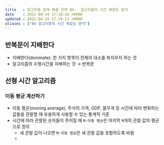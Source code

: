 ```yaml
---
title   : 알고리즘 문제 해결 전략 04 - 알고리즘의 시간 복잡도 분석
date    : 2021-04-24 17:18:34 +0900
updated : 2021-04-24 17:19:13 +0900
aliases : ["04 알고리즘의 시간 복잡도 분석"]
---
```


## 반복문이 지배한다
- 지배한다(dominate): 한 가지 항목이 전체의 대소를 좌지우지 하는 것  
- 알고리즘의 수행시간을 지배하는 것 → 반복문 

## 선형 시간 알고리즘  

### 이동 평균 계산하기 
- 이동 평균(moving average), 주식의 가격, GDP, 몸무게 등 시간에 따라 변화하는 값들을 관찰할 때 유용하게 사용할 수 있는 통계적 기준 
- 시간에 따라 관찰된 숫자들이 주어질 때 `M-이동 평균`은 마지막 `M`개의 관찰 값의 평균으로 정의  
	- 새 관찰 값이 나오면 `M-이동 평균`은 새 관찰 값을 포함하도록 바뀜  
	- 